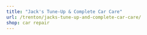 ```yaml
---
title: "Jack's Tune-Up & Complete Car Care"
url: /trenton/jacks-tune-up-and-complete-car-care/
shop: car repair
---
```

